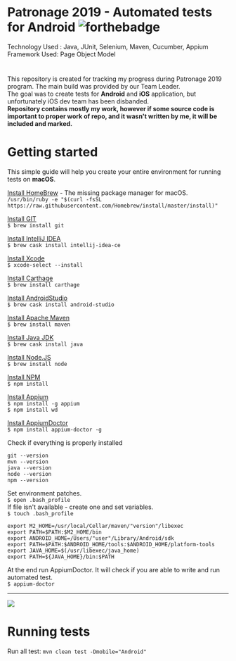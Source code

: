 # Patronage 2019 - Automated tests for Android ![forthebadge](https://forthebadge.com/images/badges/made-with-java.svg)
Technology Used : Java, JUnit, Selenium, Maven, Cucumber, Appium  
Framework Used: Page Object Model
#
This repository is created for tracking my progress during Patronage 2019 program. The main build was provided by our Team Leader.  
The goal was to create tests for **Android** and **iOS** application, but unfortunately iOS dev team has been disbanded.  
**Repository contains mostly my work, however if some source code is important to proper work of repo, and it wasn't written by me, it will be included and marked.**
# Getting started
This simple guide will help you create your entire environment for running tests on **macOS**.

[Install HomeBrew](https://brew.sh) - The missing package manager for macOS.   
`/usr/bin/ruby -e "$(curl -fsSL https://raw.githubusercontent.com/Homebrew/install/master/install)"`

[Install GIT](https://git-scm.com/downloads)  
`$ brew install git`

[Install IntelliJ IDEA](https://www.jetbrains.com/idea/download/#section=mac)  
`$ brew cask install intellij-idea-ce`

[Install Xcode](https://developer.apple.com/xcode/)  
`$ xcode-select --install`

[Install Carthage](https://github.com/Carthage/Carthage)  
`$ brew install carthage`

[Install AndroidStudio](http://macappstore.org/android-studio/)  
`$ brew cask install android-studio`

[Install Apache Maven](https://maven.apache.org/download.cgi)  
`$ brew install maven`

[Install Java JDK](https://www.oracle.com/technetwork/java/javase/downloads/jdk12-downloads-5295953.html)  
`$ brew cask install java`

[Install Node.JS](https://nodejs.org/en/download/)  
`$ brew install node`

[Install NPM](https://treehouse.github.io/installation-guides/mac/node-mac.html)  
`$ npm install`

[Install Appium](http://appium.io)  
`$ npm install -g appium`  
`$ npm install wd`

[Install AppiumDoctor](https://github.com/appium/appium-doctor)  
`$ npm install appium-doctor -g`

Check if everything is properly installed
```
git --version
mvn --version
java --version
node --version
npm --version
```
Set environment patches.   
`$ open .bash_profile`   
If file isn't available - create one and set variables.  
`$ touch .bash_profile`
```
export M2_HOME=/usr/local/Cellar/maven/"version"/libexec
export PATH=$PATH:$M2_HOME/bin
export ANDROID_HOME=/Users/"user"/Library/Android/sdk
export PATH=$PATH:$ANDROID_HOME/tools:$ANDROID_HOME/platform-tools
export JAVA_HOME=$(/usr/libexec/java_home)
export PATH=${JAVA_HOME}/bin:$PATH
```
At the end run AppiumDoctor. It will check if you are able to write and run automated test.   
`$ appium-doctor`
***
![](http://i.imgur.com/hnr4NWw.png)
# Running tests
Run all test: `mvn clean test -Dmobile="Android"` 
